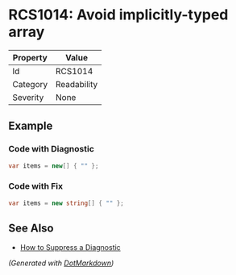 # RCS1014: Avoid implicitly\-typed array

| Property | Value       |
| -------- | ----------- |
| Id       | RCS1014     |
| Category | Readability |
| Severity | None        |

## Example

### Code with Diagnostic

```csharp
var items = new[] { "" };
```

### Code with Fix

```csharp
var items = new string[] { "" };
```

## See Also

* [How to Suppress a Diagnostic](../HowToConfigureAnalyzers.md#how-to-suppress-a-diagnostic)


*\(Generated with [DotMarkdown](http://github.com/JosefPihrt/DotMarkdown)\)*